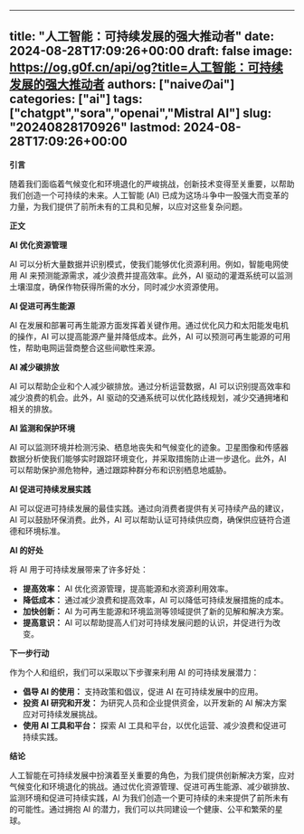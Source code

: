 
---
title: "人工智能：可持续发展的强大推动者"
date: 2024-08-28T17:09:26+00:00
draft: false
image: https://og.g0f.cn/api/og?title=人工智能：可持续发展的强大推动者
authors: ["naiveのai"]
categories: ["ai"]
tags: ["chatgpt","sora","openai","Mistral AI"]
slug: "20240828170926"
lastmod: 2024-08-28T17:09:26+00:00
---
**引言**

随着我们面临着气候变化和环境退化的严峻挑战，创新技术变得至关重要，以帮助我们创造一个可持续的未来。人工智能 (AI) 已成为这场斗争中一股强大而变革的力量，为我们提供了前所未有的工具和见解，以应对这些复杂问题。

**正文**

**AI 优化资源管理**

AI 可以分析大量数据并识别模式，使我们能够优化资源利用。例如，智能电网使用 AI 来预测能源需求，减少浪费并提高效率。此外，AI 驱动的灌溉系统可以监测土壤湿度，确保作物获得所需的水分，同时减少水资源使用。

**AI 促进可再生能源**

AI 在发展和部署可再生能源方面发挥着关键作用。通过优化风力和太阳能发电机的操作，AI 可以提高能源产量并降低成本。此外，AI 可以预测可再生能源的可用性，帮助电网运营商整合这些间歇性来源。

**AI 减少碳排放**

AI 可以帮助企业和个人减少碳排放。通过分析运营数据，AI 可以识别提高效率和减少浪费的机会。此外，AI 驱动的交通系统可以优化路线规划，减少交通拥堵和相关的排放。

**AI 监测和保护环境**

AI 可以监测环境并检测污染、栖息地丧失和气候变化的迹象。卫星图像和传感器数据分析使我们能够实时跟踪环境变化，并采取措施防止进一步退化。此外，AI 可以帮助保护濒危物种，通过跟踪种群分布和识别栖息地威胁。

**AI 促进可持续发展实践**

AI 可以促进可持续发展的最佳实践。通过向消费者提供有关可持续产品的建议，AI 可以鼓励环保消费。此外，AI 可以帮助认证可持续供应商，确保供应链符合道德和环境标准。

**AI 的好处**

将 AI 用于可持续发展带来了许多好处：

* **提高效率：** AI 优化资源管理，提高能源和水资源利用效率。
* **降低成本：** 通过减少浪费和提高效率，AI 可以降低可持续发展措施的成本。
* **加快创新：** AI 为可再生能源和环境监测等领域提供了新的见解和解决方案。
* **提高意识：** AI 可以帮助提高人们对可持续发展问题的认识，并促进行为改变。

**下一步行动**

作为个人和组织，我们可以采取以下步骤来利用 AI 的可持续发展潜力：

* **倡导 AI 的使用：** 支持政策和倡议，促进 AI 在可持续发展中的应用。
* **投资 AI 研究和开发：** 为研究人员和企业提供资金，以开发新的 AI 解决方案应对可持续发展挑战。
* **使用 AI 工具和平台：** 探索 AI 工具和平台，以优化运营、减少浪费和促进可持续实践。

**结论**

人工智能在可持续发展中扮演着至关重要的角色，为我们提供创新解决方案，应对气候变化和环境退化的挑战。通过优化资源管理、促进可再生能源、减少碳排放、监测环境和促进可持续实践，AI 为我们创造一个更可持续的未来提供了前所未有的可能性。通过拥抱 AI 的潜力，我们可以共同建设一个健康、公平和繁荣的星球。